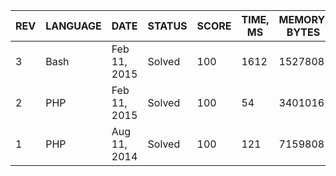| REV | LANGUAGE | DATE | STATUS | SCORE | TIME, MS | MEMORY, BYTES | IN RANKING | UNIQUE | RANKING POINTS |
|-----|----------|------|--------|-------|----------|---------------|------------|--------|----------------|
| 3 | Bash | Feb 11, 2015 | Solved | 100 | 1612 | 1527808 | yes | yes | 32.366  |
| 2 | PHP | Feb 11, 2015 | Solved | 100 | 54 | 3401016 | yes | yes | 28.770  |
| 1 | PHP | Aug 11, 2014 | Solved | 100 | 121 | 7159808 | yes | yes | 28.812  |

